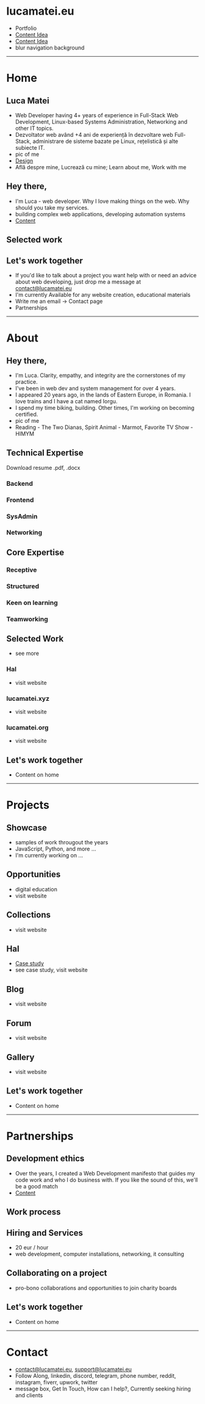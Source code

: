 
# lucamatei.eu
- Portfolio
- [Content Idea](https://www.ojieame.design/#GRAPHIC)
- [Content Idea](https://www.cminniear.com/)
- blur navigation background

----

# Home
## Luca Matei
- Web Developer having 4+ years of experience in Full-Stack Web Development, Linux-based Systems Administration, Networking and other IT topics.
- Dezvoltator web având +4 ani de experiență în dezvoltare web Full-Stack, administrare de sisteme bazate pe Linux, rețelistică și alte subiecte IT.
- pic of me
- [Design](https://www.jeyausten.com/)
- Află despre mine, Lucrează cu mine; Learn about me, Work with me

## Hey there,
- I'm Luca - web developer. Why I love making things on the web. Why should you take my services.
- building complex web applications, developing automation systems
- [Content](https://www.ojieame.design/#GRAPHIC)

## Selected work

## Let's work together
- If you'd like to talk about a project you want help with or need an advice about web developing, just drop me a message at contact@lucamatei.eu
- I'm currently Available for any website creation, educational materials
- Write me an email -> Contact page
- Partnerships

----

# About

## Hey there,
- I'm Luca. Clarity, empathy, and integrity are the cornerstones of my practice.
- I've been in web dev and system management for over 4 years.
- I appeared 20 years ago, in the lands of Eastern Europe, in Romania. I love trains and I have a cat named Iorgu.
- I spend my time biking, building. Other times, I'm working on becoming certified.
- pic of me
- Reading - The Two Dianas, Spirit Animal - Marmot, Favorite TV Show - HIMYM

## Technical Expertise
Download resume .pdf, .docx
### Backend
### Frontend
### SysAdmin
### Networking

## Core Expertise
### Receptive
### Structured
### Keen on learning
### Teamworking

## Selected Work
- see more
### Hal
- visit website
### lucamatei.xyz
- visit website
### lucamatei.org
- visit website

## Let's work together
- Content on home

----

# Projects
## Showcase
- samples of work througout the years
- JavaScript, Python, and more ...
- I'm currently working on ...

## Opportunities
- digital education
- visit website

## Collections
- visit website

## Hal
- [Case study](https://thomasbosc.com/bim-case-study)
- see case study, visit website

## Blog
- visit website

## Forum
- visit website

## Gallery
- visit website

## Let's work together
- Content on home

----

# Partnerships

## Development ethics
- Over the years, I created a Web Development manifesto that guides my code work and who I do business with. If you like the sound of this, we'll be a good match
- [Content](https://www.iamtamara.design/about)

## Work process

## Hiring and Services
- 20 eur / hour
- web development, computer installations, networking, it consulting

## Collaborating on a project
- pro-bono collaborations and opportunities to join charity boards

## Let's work together
- Content on home

----

# Contact
- contact@lucamatei.eu, support@lucamatei.eu
- Follow Along, linkedin, discord, telegram, phone number, reddit, instagram, fiverr, upwork, twitter
- message box, Get In Touch, How can I help?, Currently seeking hiring and clients
